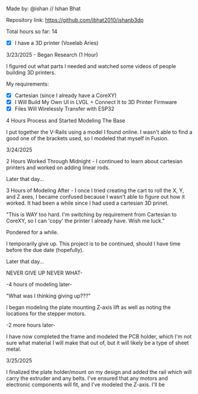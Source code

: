 Made by: @ishan // Ishan Bhat

Repository link: https://github.com/ibhat2010/ishanb3dp

Total hours so far: 14

- [x] I have a 3D printer (Voxelab Aries)

3/23/2025 - Began Research (1 Hour)

I figured out what parts I needed and watched some videos of people building 3D printers.

My requirements:

- [x] Cartesian (since I already have a CoreXY)
- [x] I Will Build My Own UI in LVGL + Connect It to 3D Printer Firmware
- [x] Files Will Wirelessly Transfer with ESP32

4 Hours Process and Started Modeling The Base

I put together the V-Rails using a model I found online. I wasn't able to find a good one of the brackets used, so I modeled that myself in Fusion.

3/24/2025

2 Hours Worked Through Midnight - I continued to learn about cartesian printers and worked on adding linear rods.

Later that day...

3 Hours of Modeling After - I once I tried creating the cart to roll the X, Y, and Z axes, I became confused because I wasn't able to figure out how it worked. It had been a while since I had used a cartesian 3D prinet.

"This is WAY too hard. I'm switching by requirement from Cartesian to CoreXY, so I can 'copy' the printer I already have. Wish me luck."

Pondered for a while.

I temporarily give up. This project is to be continued, should I have time before the due date (hopefully).

Later that day...

NEVER GIVE UP NEVER WHAT-

-4 hours of modeling later-

"What was I thinking giving up???"

I began modeling the plate mounting Z-axis lift as well as noting the locations for the stepper motors.

-2 more hours later-

I have now completed the frame and modeled the PCB holder, which I'm not sure what material I will make that out of, but it will likely be a type of sheet metal.

3/25/2025

I finalized the plate holder/mount on my design and added the rail which will carry the extruder and any belts. I've ensured that any motors and electronic components will fit, and I've modeled the Z-axis. I'll be 
